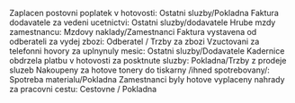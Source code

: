 
Zaplacen postovni poplatek v hotovosti: Ostatni sluzby/Pokladna
Faktura dodavatele za vedeni ucetnictvi: Ostatni sluzby/dodavatele
Hrube mzdy zamestnancu: Mzdovy naklady/Zamestnanci
Faktura vystavena od odberateli za vydej zbozi: Odberatel / Trzby za zbozi
Vzuctovani za telefonni hovory za uplnynuly mesic: Ostatni sluzby/Dodavatele
Kadernice obdrzela platbu v hotovosti za posktnute sluzby: Pokladna/Trzby z prodeje sluzeb
Nakoupeny za hotove tonery do tiskarny /ihned spotrebovany/: Spotreba materialu/Pokladna
Zamestnanci byly hotove vyplaceny nahrady za pracovni cestu: Cestovne / Pokladna